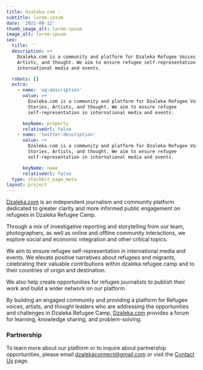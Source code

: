 ```yaml
---
title: Dzaleka.com -
subtitle: lorem-ipsum
date: '2021-08-12'
thumb_image_alt: lorem-ipsum
image_alt: lorem-ipsum
seo:
  title: ''
  description: >+
    Dzaleka.com is a community and platform for Dzaleka Refugee Voices, Stories,
    Artists, and thought. We aim to ensure refugee self-representation in
    international media and events.

  robots: []
  extra:
    - name: 'og:description'
      value: >+
        Dzaleka.com is a community and platform for Dzaleka Refugee Voices,
        Stories, Artists, and thought. We aim to ensure refugee
        self-representation in international media and events.

      keyName: property
      relativeUrl: false
    - name: 'twitter:description'
      value: >+
        Dzaleka.com is a community and platform for Dzaleka Refugee Voices,
        Stories, Artists, and thought. We aim to ensure refugee
        self-representation in international media and events.

      keyName: name
      relativeUrl: false
  type: stackbit_page_meta
layout: project
---
```

[Dzaleka.com](http://dzaleka.com/) is an independent journalism and community platform dedicated to greater clarity and more informed public engagement on refugees in Dzaleka Refugee Camp.

Through a mix of investigative reporting and storytelling from our team, photographers, as well as online and offline community interactions, we explore social and economic integration and other critical topics.

We aim to ensure refugee self-representation in international media and events. We elevate positive narratives about refugees and migrants, celebrating their valuable contributions within dzaleka refugee camp and to their countries of origin and destination.

We also help create opportunities for refugee journalists to publish their work and build a wider network on our platform.

By building an engaged community and providing a platform for Refugee voices, artists, and thought leaders who are addressing the opportunities and challenges in Dzaleka Refugee Camp, [Dzaleka.com](https://draft.blogger.com/#) provides a forum for learning, knowledge sharing, and problem-solving.

### Partnership

To learn more about our platform or to inquire about partnership opportunities, please email <dzalekaconnect@gmail.com> or visit the [Contact Us](https://www.dzalekaconnect.com/contact.) page.
